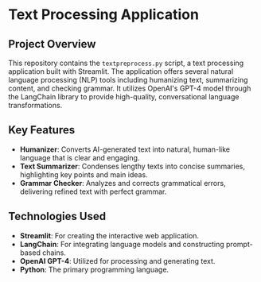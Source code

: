 # Text Processing Application

## Project Overview
This repository contains the `textpreprocess.py` script, a text processing application built with Streamlit. The application offers several natural language processing (NLP) tools including humanizing text, summarizing content, and checking grammar. It utilizes OpenAI's GPT-4 model through the LangChain library to provide high-quality, conversational language transformations.

## Key Features
- **Humanizer**: Converts AI-generated text into natural, human-like language that is clear and engaging.
- **Text Summarizer**: Condenses lengthy texts into concise summaries, highlighting key points and main ideas.
- **Grammar Checker**: Analyzes and corrects grammatical errors, delivering refined text with perfect grammar.

## Technologies Used
- **Streamlit**: For creating the interactive web application.
- **LangChain**: For integrating language models and constructing prompt-based chains.
- **OpenAI GPT-4**: Utilized for processing and generating text.
- **Python**: The primary programming language.

